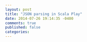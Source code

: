```yaml
---
layout: post
title: "JSON parsing in Scala Play"
date: 2014-07-26 19:14:35 -0400
comments: true
published: false
categories: 
---
```



